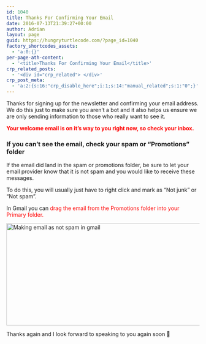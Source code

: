 ```yaml
---
id: 1040
title: Thanks For Confirming Your Email
date: 2016-07-13T21:39:27+00:00
author: Adrian
layout: page
guid: https://hungryturtlecode.com/?page_id=1040
factory_shortcodes_assets:
  - 'a:0:{}'
per-page-ath-content:
  - '<title>Thanks For Confirming Your Email</title>'
crp_related_posts:
  - '<div id="crp_related"> </div>'
crp_post_meta:
  - 'a:2:{s:16:"crp_disable_here";i:1;s:14:"manual_related";s:1:"0";}'
---
```

Thanks for signing up for the newsletter and confirming your email address. We do this just to make sure you aren&#8217;t a bot and it also helps us ensure we are only sending information to those who really want to see it.

<span style="color: #ff0000;"><strong>Your welcome email is on it&#8217;s way to you right now, so check your inbox.</strong></span>

### If you can&#8217;t see the email, check your spam or &#8220;Promotions&#8221; folder

If the email did land in the spam or promotions folder, be sure to let your email provider know that it is not spam and you would like to receive these messages.

To do this, you will usually just have to right click and mark as &#8220;Not junk&#8221; or &#8220;Not spam&#8221;.

In Gmail you can <span style="color: #ff0000;">drag the email from the Promotions folder into your Primary folder.</span>

<img class="aligncenter wp-image-1044" src="https://res.cloudinary.com/djxscnpzf/image/upload/v1468443204/primary1_ui2kup.jpg" alt="Making email as not spam in gmail" width="750" height="267" />

Thanks again and I look forward to speaking to you again soon 🙂
